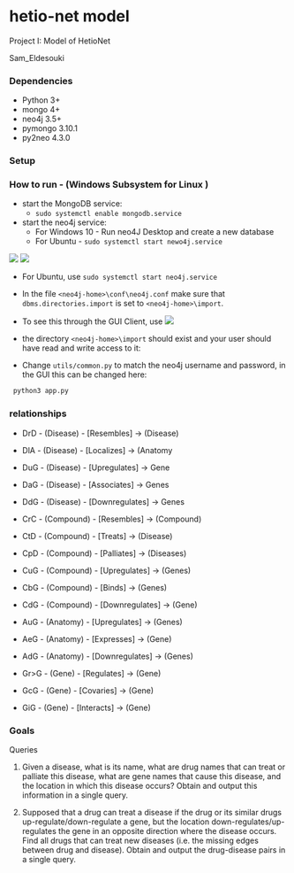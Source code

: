 # hetio-net model
Project I: Model of HetioNet

Sam_Eldesouki


### Dependencies

- Python 3+
- mongo 4+
- neo4j 3.5+
- pymongo 3.10.1
- py2neo 4.3.0

### Setup

### How to run - (Windows Subsystem for Linux )

- start the MongoDB service:
    - `sudo systemctl enable mongodb.service`
- start the neo4j service:
  - For Windows 10 
        - Run neo4J Desktop and create a new database 
  - For Ubuntu
        - `sudo systemctl start newo4j.service`

![](https://media.discordapp.net/attachments/688449265227268174/692893417289678908/unknown.png)
![](https://media.discordapp.net/attachments/688449265227268174/692895470854471730/unknown.png)

- For Ubuntu, use `sudo systemctl start neo4j.service`
- In the file `<neo4j-home>\conf\neo4j.conf` make sure that `dbms.directories.import` is set to `<neo4j-home>\import`.
- To see this through the GUI Client, use 
  ![](https://media.discordapp.net/attachments/688449265227268174/695981233267539998/unknown.png?width=555&height=704)
- the directory `<neo4j-home>\import` should exist and your user should have read and write access to it:

- Change `utils/common.py` to match the neo4j username and password, in the GUI this can be changed here:


```bash terminal 
 python3 app.py 
```

### relationships

- DrD - (Disease) - [Resembles] -> (Disease)
- DlA - (Disease) - [Localizes] -> (Anatomy
- DuG - (Disease) - [Upregulates] -> Gene
- DaG - (Disease) - [Associates] -> Genes
- DdG - (Disease) - [Downregulates] -> Genes

- CrC - (Compound) - [Resembles] -> (Compound)
- CtD - (Compound) - [Treats] -> (Disease)
- CpD - (Compound) - [Palliates] -> (Diseases)
- CuG - (Compound) - [Upregulates] -> (Genes)
- CbG - (Compound) - [Binds] -> (Genes)
- CdG - (Compound) - [Downregulates] -> (Gene)

- AuG - (Anatomy) - [Upregulates] -> (Genes)
- AeG - (Anatomy) - [Expresses] -> (Gene)
- AdG - (Anatomy) - [Downregulates] -> (Genes)

- Gr>G - (Gene) - [Regulates] -> (Gene)
- GcG - (Gene) - [Covaries] -> (Gene)
- GiG - (Gene) - [Interacts] -> (Gene)

### Goals

Queries

1. Given a disease, what is its name, what are drug names
that can treat or palliate this disease, what are gene
names that cause this disease, and the location in which this disease
occurs? Obtain and output this information in a single
query.


2. Supposed that a drug can treat a disease if the drug or
its similar drugs up-regulate/down-regulate a gene, but
the location down-regulates/up-regulates the gene in
an opposite direction where the disease occurs. Find all
drugs that can treat new diseases (i.e. the missing
edges between drug and disease). Obtain and output
the drug-disease pairs in a single query.

   


